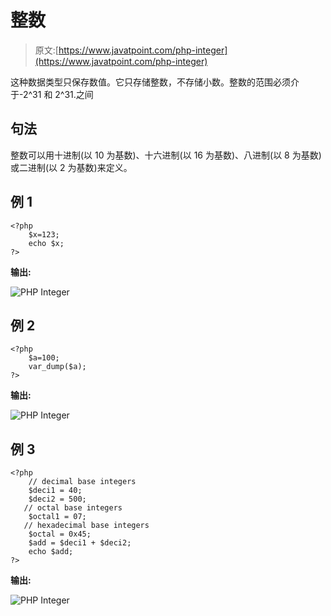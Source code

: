 # 整数

> 原文:[https://www.javatpoint.com/php-integer](https://www.javatpoint.com/php-integer)

这种数据类型只保存数值。它只存储整数，不存储小数。整数的范围必须介于-2^31 和 2^31.之间

## 句法

整数可以用十进制(以 10 为基数)、十六进制(以 16 为基数)、八进制(以 8 为基数)或二进制(以 2 为基数)来定义。

## 例 1

```
<?php
	$x=123;
	echo $x;
?>

```

**输出:**

![PHP Integer](../Images/1925cd53f12634300774daab6a5828a9.png)

## 例 2

```
<?php
    $a=100;
    var_dump($a);
?>

```

**输出:**

![PHP Integer](../Images/8e0f8a98c755fe10ce828609db2c95ff.png)

## 例 3

```
<?php 
    // decimal base integers 
    $deci1 = 40;  
    $deci2 = 500;  
   // octal base integers 
    $octal1 = 07;  
   // hexadecimal base integers 
    $octal = 0x45;  
    $add = $deci1 + $deci2; 
    echo $add; 
?>

```

**输出:**

![PHP Integer](../Images/7c0a24e6821a18b3e19c62f57129fff0.png)